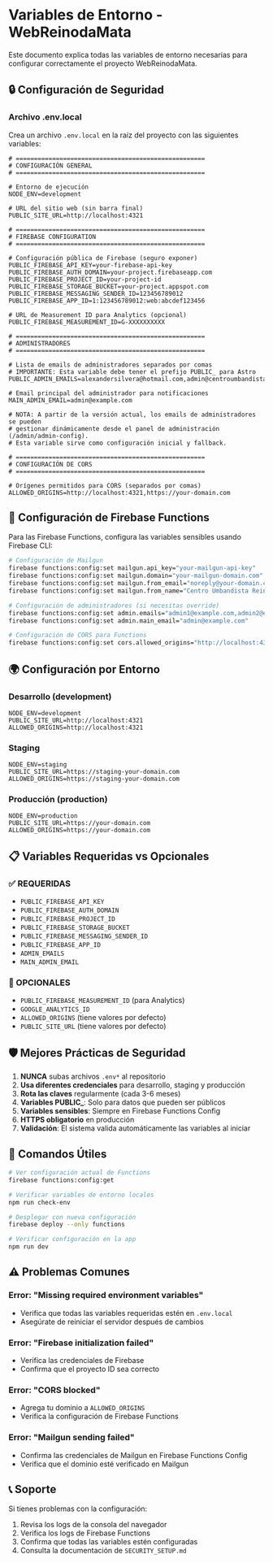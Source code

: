 # Variables de Entorno - WebReinodaMata

Este documento explica todas las variables de entorno necesarias para configurar correctamente el proyecto WebReinodaMata.

## 🔒 Configuración de Seguridad

### Archivo .env.local

Crea un archivo `.env.local` en la raíz del proyecto con las siguientes variables:

```env
# ====================================================
# CONFIGURACIÓN GENERAL
# ====================================================

# Entorno de ejecución
NODE_ENV=development

# URL del sitio web (sin barra final)
PUBLIC_SITE_URL=http://localhost:4321

# ====================================================
# FIREBASE CONFIGURATION
# ====================================================

# Configuración pública de Firebase (seguro exponer)
PUBLIC_FIREBASE_API_KEY=your-firebase-api-key
PUBLIC_FIREBASE_AUTH_DOMAIN=your-project.firebaseapp.com
PUBLIC_FIREBASE_PROJECT_ID=your-project-id
PUBLIC_FIREBASE_STORAGE_BUCKET=your-project.appspot.com
PUBLIC_FIREBASE_MESSAGING_SENDER_ID=123456789012
PUBLIC_FIREBASE_APP_ID=1:123456789012:web:abcdef123456

# URL de Measurement ID para Analytics (opcional)
PUBLIC_FIREBASE_MEASUREMENT_ID=G-XXXXXXXXXX

# ====================================================
# ADMINISTRADORES
# ====================================================

# Lista de emails de administradores separados por comas
# IMPORTANTE: Esta variable debe tener el prefijo PUBLIC_ para Astro
PUBLIC_ADMIN_EMAILS=alexandersilvera@hotmail.com,admin@centroumbandistareinodamata.org

# Email principal del administrador para notificaciones
MAIN_ADMIN_EMAIL=admin@example.com

# NOTA: A partir de la versión actual, los emails de administradores se pueden
# gestionar dinámicamente desde el panel de administración (/admin/admin-config).
# Esta variable sirve como configuración inicial y fallback.

# ====================================================
# CONFIGURACIÓN DE CORS
# ====================================================

# Orígenes permitidos para CORS (separados por comas)
ALLOWED_ORIGINS=http://localhost:4321,https://your-domain.com
```

## 🔧 Configuración de Firebase Functions

Para las Firebase Functions, configura las variables sensibles usando Firebase CLI:

```bash
# Configuración de Mailgun
firebase functions:config:set mailgun.api_key="your-mailgun-api-key"
firebase functions:config:set mailgun.domain="your-mailgun-domain.com"
firebase functions:config:set mailgun.from_email="noreply@your-domain.com"
firebase functions:config:set mailgun.from_name="Centro Umbandista Reino Da Mata"

# Configuración de administradores (si necesitas override)
firebase functions:config:set admin.emails="admin1@example.com,admin2@example.com"
firebase functions:config:set admin.main_email="admin@example.com"

# Configuración de CORS para Functions
firebase functions:config:set cors.allowed_origins="http://localhost:4321,https://your-domain.com"
```

## 🌍 Configuración por Entorno

### Desarrollo (development)
```env
NODE_ENV=development
PUBLIC_SITE_URL=http://localhost:4321
ALLOWED_ORIGINS=http://localhost:4321
```

### Staging
```env
NODE_ENV=staging
PUBLIC_SITE_URL=https://staging-your-domain.com
ALLOWED_ORIGINS=https://staging-your-domain.com
```

### Producción (production)
```env
NODE_ENV=production
PUBLIC_SITE_URL=https://your-domain.com
ALLOWED_ORIGINS=https://your-domain.com
```

## 📋 Variables Requeridas vs Opcionales

### ✅ REQUERIDAS
- `PUBLIC_FIREBASE_API_KEY`
- `PUBLIC_FIREBASE_AUTH_DOMAIN`
- `PUBLIC_FIREBASE_PROJECT_ID`
- `PUBLIC_FIREBASE_STORAGE_BUCKET`
- `PUBLIC_FIREBASE_MESSAGING_SENDER_ID`
- `PUBLIC_FIREBASE_APP_ID`
- `ADMIN_EMAILS`
- `MAIN_ADMIN_EMAIL`

### 🔶 OPCIONALES
- `PUBLIC_FIREBASE_MEASUREMENT_ID` (para Analytics)
- `GOOGLE_ANALYTICS_ID`
- `ALLOWED_ORIGINS` (tiene valores por defecto)
- `PUBLIC_SITE_URL` (tiene valores por defecto)

## 🛡️ Mejores Prácticas de Seguridad

1. **NUNCA** subas archivos `.env*` al repositorio
2. **Usa diferentes credenciales** para desarrollo, staging y producción
3. **Rota las claves** regularmente (cada 3-6 meses)
4. **Variables PUBLIC_**: Solo para datos que pueden ser públicos
5. **Variables sensibles**: Siempre en Firebase Functions Config
6. **HTTPS obligatorio** en producción
7. **Validación**: El sistema valida automáticamente las variables al iniciar

## 🔄 Comandos Útiles

```bash
# Ver configuración actual de Functions
firebase functions:config:get

# Verificar variables de entorno locales
npm run check-env

# Desplegar con nueva configuración
firebase deploy --only functions

# Verificar configuración en la app
npm run dev
```

## ⚠️ Problemas Comunes

### Error: "Missing required environment variables"
- Verifica que todas las variables requeridas estén en `.env.local`
- Asegúrate de reiniciar el servidor después de cambios

### Error: "Firebase initialization failed"
- Verifica las credenciales de Firebase
- Confirma que el proyecto ID sea correcto

### Error: "CORS blocked"
- Agrega tu dominio a `ALLOWED_ORIGINS`
- Verifica la configuración de Firebase Functions

### Error: "Mailgun sending failed"
- Confirma las credenciales de Mailgun en Firebase Functions Config
- Verifica que el dominio esté verificado en Mailgun

## 📞 Soporte

Si tienes problemas con la configuración:
1. Revisa los logs de la consola del navegador
2. Verifica los logs de Firebase Functions
3. Confirma que todas las variables estén configuradas
4. Consulta la documentación de `SECURITY_SETUP.md` 